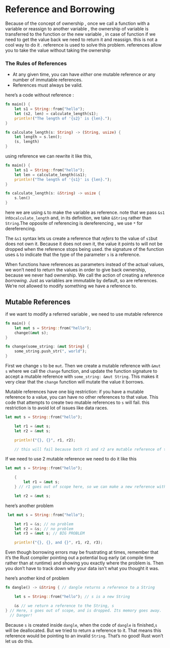 # Reference and Borrowing

Because of the concept of ownership , once we call a function with a variable or reassign to another variable , the ownership of variable is transferred to the function or the new variable , in case of function if we need to get the value back we need to return it and reassign. this is not a cool way to do it . reference is used to solve this problem. references allow you to take the value without taking the ownership

### The Rules of References

- At any given time, you can have *either* one mutable reference *or* any number of immutable references.
- References must always be valid.

here’s a code without reference :

```rust
fn main() {
    let s1 = String::from("hello");
    let (s2, len) = calculate_length(s1);
    println!("The length of '{s2}' is {len}.");
}

fn calculate_length(s: String) -> (String, usize) {
    let length = s.len();
    (s, length)
}
```

using reference we can rewrite it like this,

```rust
fn main() {
    let s1 = String::from("hello");
    let len = calculate_length(&s1);
    println!("The length of '{s1}' is {len}.");
}

fn calculate_length(s: &String) -> usize {
    s.len()
}
```

here we are using `&` to make the variable as reference. note that we pass `&s1` into`calculate_length` and, in its definition, we take `&String` rather than `String`.The opposite of referencing is dereferencing , we use `*` for dereferencing.

The `&s1` syntax lets us create a reference that *refers* to the value of `s1`but does not own it. Because it does not own it, the value it points to will not be dropped when the reference stops being used.
the signature of the function uses `&` to indicate that the type of the parameter `s` is a reference.

When functions have references as parameters instead of the actual values, we won’t need to return the values in order to give back ownership, because we never had ownership. We call the action of creating a reference *borrowing*. Just as variables are immutable by default, so are references. We’re not allowed to modify something we have a reference to.

## **Mutable References**

if we want to modify a referred variable , we need to use mutable reference

```rust
fn main() {
    let mut s = String::from("hello");
    change(&mut s);
}

fn change(some_string: &mut String) {
    some_string.push_str(", world");
}
```

First we change `s` to be `mut`. Then we create a mutable reference with `&mut s` where we call the `change` function, and update the function signature to accept a mutable reference with `some_string: &mut String`. This makes it very clear that the `change` function will mutate the value it borrows.

Mutable references have one big restriction: if you have a mutable reference to a value, you can have no other references to that value. This code that attempts to create two mutable references to `s` will fail. this restriction is to avoid lot of issues like data races.

```rust
let mut s = String::from("hello");

    let r1 = &mut s;
    let r2 = &mut s;

    println!("{}, {}", r1, r2);

    // this will fail because both r1 and r2 are mutable reference of the same variable s
```

If we need to use 2 mutable reference we need to do it like this

```rust
let mut s = String::from("hello");

    {
        let r1 = &mut s;
    } // r1 goes out of scope here, so we can make a new reference with no problems.

    let r2 = &mut s;
```

here’s another problem

```rust
 let mut s = String::from("hello");

    let r1 = &s; // no problem
    let r2 = &s; // no problem
    let r3 = &mut s; // BIG PROBLEM

    println!("{}, {}, and {}", r1, r2, r3);
```

Even though borrowing errors may be frustrating at times, remember that it’s the Rust compiler pointing out a potential bug early (at compile time rather than at runtime) and showing you exactly where the problem is. Then you don’t have to track down why your data isn’t what you thought it was.

here’s another kind of problem

```rust
fn dangle() -> &String { // dangle returns a reference to a String

    let s = String::from("hello"); // s is a new String

    &s // we return a reference to the String, s
} // Here, s goes out of scope, and is dropped. Its memory goes away.
  // Danger!
```

Because `s` is created inside `dangle`, when the code of `dangle` is finished,`s` will be deallocated. But we tried to return a reference to it. That means this reference would be pointing to an invalid `String`. That’s no good! Rust won’t let us do this.
